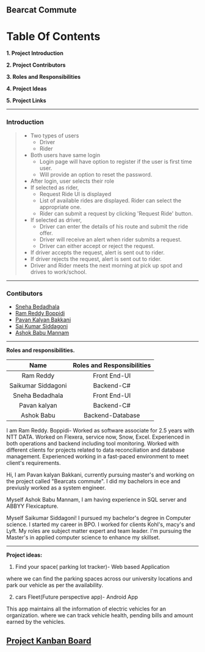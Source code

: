 ## Bearcat Commute
# Table Of Contents
**1. Project Introduction** <br>

**2. Project Contributors** <br>

**3. Roles and Responsibilities** <br>

**4. Project Ideas**<br>


**5. Project Links**

---
### Introduction

> - Two types of users
>    * Driver
>    * Rider
> - Both users have same login
>    * Login page will have option to register if the user is first time user.
>    * Will provide an option to reset the password.
> - After login, user selects their role
> - If selected as rider, 
>    * Request Ride UI is displayed
>    * List of available rides are displayed. Rider can select the appropriate one.
>    * Rider can submit a request by clicking 'Request Ride' button.
> - If selected as driver,
>    * Driver can enter the details of his route and submit the ride offer.
>    * Driver will receive an alert when rider submits a request.
>    * Driver can either accept or reject the request. 
> - If driver accepts the request, alert is sent out to rider.
> - If driver rejects the request, alert is sent out to rider.
> - Driver and Rider meets the next morning at pick up spot and drives to work/school.

---
### Contibutors
* [Sneha Bedadhala](https://github.com/snehabedadhala)
* [Ram Reddy Boppidi](https://github.com/RamReddy98)
* [Pavan Kalyan Bakkani](https://github.com/pavankalyanbakkani)
* [Sai Kumar Siddagoni](https://github.com/Saisid123)
* [Ashok Babu Mannam](https://github.com/AshokBabuMannam)

---

**Roles and responsibilities.**

|Name|Roles and Responsibilities|    
|:---:|:---:|
|Ram Reddy|Front End-UI|
|Saikumar Siddagoni|Backend-C#|
|Sneha Bedadhala|Front End-UI|
|Pavan kalyan|Backend-C#|
|Ashok Babu|Backend-Database|


I am Ram Reddy. Boppidi- Worked as software associate for 2.5 years with NTT DATA. Worked on Flexera, service now, Snow, Excel. Experienced in both operations and backend including tool monitoring. Worked with different clients for projects related to data reconciliation and database management. Experienced working in a fast-paced environment to meet client's requirements.

Hi, I am Pavan kalyan Bakkani, currently pursuing master's and  working on the project called "Bearcats commute". I did my bachelors in ece and previusly worked as a system engineer.

Myself Ashok Babu Mannam, I am having experience in SQL server and ABBYY Flexicapture.

Myself Saikumar Siddagoni! I pursued my bachelor's degree in Computer science. I started my career in BPO. I worked for clients Kohl's, macy's and Lyft. My roles are subject matter expert and team leader. I'm pursuing the Master's in applied computer science to enhance my skillset.

---
**Project ideas:**

1. Find your space( parking lot tracker)- Web based Application

where we can find the parking spaces across our university locations and park our vehicle as per the availability.

2. cars Fleet(Future perspective app)- Android App

This app maintains all the information of electric vehicles for an organization. where we can track vehicle health, pending bills and amount earned by the vehicles.



## **[Project Kanban Board](https://github.com/users/snehabedadhala/projects/3)**
